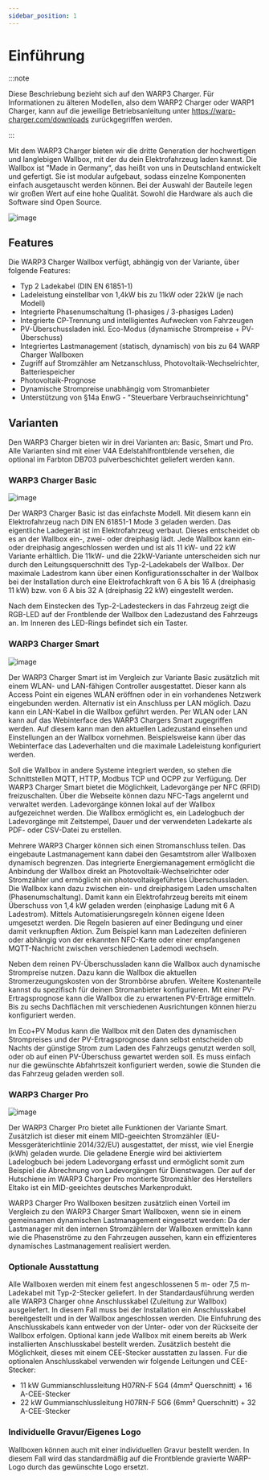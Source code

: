 ```yaml
---
sidebar_position: 1
---
```


# Einführung

:::note

Diese Beschriebung bezieht sich auf den WARP3 Charger. Für Informationen zu älteren
Modellen, also dem WARP2 Charger oder WARP1 Charger, kann auf die 
jeweilige Betriebsanleitung unter https://warp-charger.com/downloads zurückgegriffen werden.

:::


Mit dem WARP3 Charger bieten wir die dritte Generation der hochwertigen und langlebigen Wallbox, mit der du dein Elektrofahrzeug laden kannst. Die Wallbox ist "Made in Germany“, das heißt von uns in Deutschland entwickelt
und gefertigt. Sie ist modular aufgebaut, sodass einzelne Komponenten einfach ausgetauscht werden können. Bei der Auswahl der Bauteile legen wir großen Wert auf eine hohe Qualität. Sowohl die Hardware als auch die Software
sind Open Source.

![image](/img/warp3_shared_with_manual/resized/front.png)

## Features

Die WARP3 Charger Wallbox verfügt, abhängig von der Variante, über folgende Features:

 * Typ 2 Ladekabel (DIN EN 61851-1)
 * Ladeleistung einstellbar von 1,4kW bis zu 11kW oder 22kW (je nach Modell)
 * Integrierte Phasenumschaltung (1-phasiges / 3-phasiges Laden)
 * Integrierte CP-Trennung und intelligientes Aufwecken von Fahrzeugen
 * PV-Überschussladen inkl. Eco-Modus (dynamische Strompreise + PV-Überschuss)
 * Integriertes Lastmanagement (statisch, dynamisch) von bis zu 64 WARP Charger Wallboxen
 * Zugriff auf Stromzähler am Netzanschluss, Photovoltaik-Wechselrichter, Batteriespeicher
 * Photovoltaik-Prognose
 * Dynamische Strompreise unabhängig vom Stromanbieter
 * Unterstützung von §14a EnwG - "Steuerbare Verbrauchseinrichtung"

## Varianten

Den WARP3 Charger bieten wir in drei Varianten an:
Basic, Smart und Pro. Alle Varianten sind mit einer V4A Edelstahlfrontblende versehen, die optional im Farbton
DB703 pulverbeschichtet geliefert werden kann.

### WARP3 Charger Basic

![image](/img/warp3_shared_with_manual/resized/warp3_basic_open.jpg)

Der WARP3 Charger Basic ist das einfachste Modell. Mit diesem kann ein Elektrofahrzeug nach DIN EN 61851-1 Mode 3 geladen werden. Das eigentliche
Ladegerät ist im Elektrofahrzeug verbaut. Dieses entscheidet ob es an der Wallbox ein-, zwei- oder dreiphasig lädt.
Jede Wallbox kann ein- oder dreiphasig angeschlossen werden und ist als
11 kW- und 22 kW Variante erhältlich. Die 11kW- und die 22kW-Variante unterscheiden sich nur durch den Leitungsquerschnitt des
Typ-2-Ladekabels der Wallbox. Der maximale Ladestrom kann über einen Konfigurationsschalter in der Wallbox bei der Installation durch eine Elektrofachkraft
von 6 A bis 16 A (dreiphasig 11 kW) bzw. von 6 A bis 32 A (dreiphasig 22 kW) eingestellt werden.

Nach dem Einstecken des Typ-2-Ladesteckers in das Fahrzeug zeigt die RGB-LED auf der Frontblende der Wallbox den Ladezustand des Fahrzeugs an. Im Inneren des
LED-Rings befindet sich ein Taster.

### WARP3 Charger Smart

![image](/img/warp3_shared_with_manual/resized/warp3_smart_open.jpg)

Der WARP3 Charger Smart ist im Vergleich zur Variante Basic zusätzlich mit einem WLAN- und LAN-fähigen
Controller ausgestattet. Dieser kann als Access Point ein eigenes WLAN eröffnen oder in ein vorhandenes Netzwerk
eingebunden werden. Alternativ ist ein Anschluss per LAN möglich. Dazu kann ein LAN-Kabel in die Wallbox geführt
werden. Per WLAN oder LAN kann auf das Webinterface des WARP3 Chargers Smart zugegriffen werden. Auf diesem kann man
den aktuellen Ladezustand einsehen und Einstellungen an der Wallbox vornehmen. Beispielsweise kann über
das Webinterface das Ladeverhalten und die maximale Ladeleistung konfiguriert werden.

Soll die Wallbox in andere Systeme integriert werden, so stehen die Schnittstellen MQTT, HTTP, Modbus TCP
und OCPP zur Verfügung. Der WARP3 Charger Smart bietet die Möglichkeit, Ladevorgänge per NFC (RFID) freizuschalten. Über die Webseite
können dazu NFC-Tags angelernt und verwaltet werden. Ladevorgänge können lokal auf der Wallbox aufgezeichnet werden. Die Wallbox ermöglicht es, ein
Ladelogbuch der Ladevorgänge mit Zeitstempel, Dauer und der verwendeten Ladekarte als PDF- oder CSV-Datei zu erstellen.

Mehrere WARP3 Charger können sich einen Stromanschluss teilen. Das eingebaute Lastmanagement kann dabei den Gesamtstrom aller Wallboxen dynamisch begrenzen.
Das integrierte Energiemanagement ermöglicht die Anbindung der Wallbox direkt an Photovoltaik-Wechselrichter oder Stromzähler und ermöglicht ein photovoltaikgeführtes
Überschussladen. Die Wallbox kann dazu zwischen ein- und dreiphasigem Laden umschalten (Phasenumschaltung). Damit  kann ein Elektrofahrzeug bereits mit einem Überschuss
von 1,4 kW geladen werden (einphasige Ladung mit 6 A Ladestrom). Mittels Automatisierungsregeln können eigene Ideen umgesetzt werden. Die Regeln basieren auf einer Bedingung
und einer damit verknupften Aktion. Zum Beispiel kann man Ladezeiten definieren oder abhängig von der erkannten NFC-Karte oder einer empfangenen MQTT-Nachricht
zwischen verschiedenen Lademodi wechseln.

Neben dem reinen PV-Überschussladen kann die Wallbox auch dynamische Strompreise nutzen. Dazu kann die Wallbox die aktuellen Stromerzeugungskosten von der Strombörse abrufen.
Weitere Kostenanteile kannst du spezifisch für deinen Stromanbieter konfigurieren. Mit einer PV-Ertragsprognose kann die Wallbox die zu erwartenen PV-Erträge ermitteln. Bis zu sechs
Dachflächen mit verschiedenen Ausrichtungen können hierzu konfiguriert werden.

Im Eco+PV Modus kann die Wallbox mit den Daten des dynamischen Strompreises und der PV-Ertragsprognose dann selbst entscheiden ob Nachts der günstige Strom zum Laden
des Fahrzeugs genutzt werden soll, oder ob auf einen PV-Überschuss gewartet werden soll. Es muss einfach nur die gewünschte Abfahrtszeit konfiguriert werden, sowie die Stunden die das Fahrzeug geladen werden soll.

### WARP3 Charger Pro

![image](/img/warp3_shared_with_manual/resized/warp3_pro_open.jpg)

Der WARP3 Charger Pro bietet alle Funktionen der Variante Smart. Zusätzlich ist dieser mit einem MID-geeichten Stromzähler (EU-Messgeräterichtlinie 2014/32/EU) ausgestattet, der misst, wie viel Energie
(kWh) geladen wurde. Die geladene Energie wird bei aktiviertem Ladelogbuch bei jedem Ladevorgang erfasst und ermöglicht somit zum Beispiel die Abrechnung von Ladevorgängen für Dienstwagen. Der auf der Hutschiene im
WARP3 Charger Pro montierte Stromzähler des Herstellers Eltako ist ein MID-geeichtes deutsches Markenprodukt.

WARP3 Charger Pro Wallboxen besitzen zusätzlich einen Vorteil im Vergleich zu den WARP3 Charger Smart Wallboxen, wenn sie in einem gemeinsamen dynamischen Lastmanagement eingesetzt werden:
Da der Lastmanager mit den internen Stromzählern der Wallboxen ermitteln kann wie die Phasenströme zu den Fahrzeugen aussehen, kann ein effizienteres dynamisches Lastmanagement realisiert werden.

### Optionale Ausstattung

Alle Wallboxen werden mit einem fest angeschlossenen 5 m- oder 7,5 m-Ladekabel mit Typ-2-Stecker geliefert. In
der Standardausführung werden alle WARP3 Charger ohne Anschlusskabel (Zuleitung zur Wallbox) ausgeliefert. In
diesem Fall muss bei der Installation ein Anschlusskabel bereitgestellt und in der Wallbox angeschlossen werden.
Die Einfuhrung des Anschlusskabels kann entweder von der Unter- oder von der Rückseite der Wallbox erfolgen.
Optional kann jede Wallbox mit einem bereits ab Werk installierten Anschlusskabel bestellt werden. Zusätzlich
besteht die Möglichkeit, dieses mit einem CEE-Stecker ausstatten zu lassen. Fur die optionalen Anschlusskabel verwenden
wir folgende Leitungen und CEE-Stecker:

 * 11 kW Gummianschlussleitung H07RN-F 5G4 (4mm² Querschnitt) + 16 A-CEE-Stecker
 * 22 kW Gummianschlussleitung H07RN-F 5G6 (6mm² Querschnitt) + 32 A-CEE-Stecker

### Individuelle Gravur/Eigenes Logo

Wallboxen können auch mit einer individuellen Gravur bestellt werden. In diesem Fall wird das standardmäßig auf die
Frontblende gravierte WARP-Logo durch das gewünschte Logo ersetzt.
